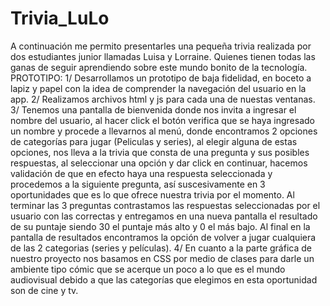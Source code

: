# Trivia_LuLo
A continuación me permito presentarles una pequeña trivia realizada por dos estudiantes junior llamadas Luisa y Lorraine. Quienes tienen todas las ganas de seguir aprendiendo sobre este mundo bonito de la tecnología.
PROTOTIPO:
1/ Desarrollamos un prototipo de baja fidelidad, en boceto a lapiz y papel con la idea de comprender la navegación del usuario en la app.
2/ Realizamos archivos html y js para cada una de nuestas ventanas.
3/ Tenemos una pantalla de bienvenida donde nos invita a ingresar el nombre del usuario, al hacer click el botón verifica que se haya ingresado un nombre y procede a llevarnos al menú, donde encontramos 2 opciones de categorías para jugar (Peliculas y series), al elegir alguna de estas opciones, nos lleva a la trivia que consta de una pregunta y sus posibles respuestas, al seleccionar una opción y dar click en continuar, hacemos validación de que en efecto haya una respuesta seleccionada y procedemos a la siguiente pregunta, así suscesivamente en 3 oportunidades que es lo que ofrece nuestra trivia por el momento. Al terminar las 3 preguntas contrastamos las respuestas seleccionadas por el usuario con las correctas y entregamos en una nueva pantalla el resultado de su puntaje siendo 30 el puntaje más alto y 0 el más bajo.
Al final en la pantalla de resultados encontramos la opción de volver a jugar cualquiera de las 2 categorias (series y películas).
4/ En cuanto a la parte gráfica de nuestro proyecto nos basamos en CSS por medio de clases para darle un ambiente tipo cómic que se acerque un poco a lo que es el mundo audiovisual debido a que las categorías que elegimos en esta oportunidad son de cine y tv.
